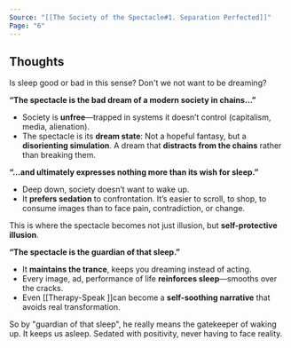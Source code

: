 ```yaml
---
Source: "[[The Society of the Spectacle#1. Separation Perfected]]"
Page: "6"
---
```

## Thoughts
Is sleep good or bad in this sense? Don't we not want to be dreaming?

 **“The spectacle is the bad dream of a modern society in chains…”**
- Society is **unfree**—trapped in systems it doesn’t control (capitalism, media, alienation).
- The spectacle is its **dream state**:
    Not a hopeful fantasy, but a **disorienting simulation**.
    A dream that **distracts from the chains** rather than breaking them.

 **“…and ultimately expresses nothing more than its wish for sleep.”**
- Deep down, society doesn’t want to wake up.
- It **prefers sedation** to confrontation.
    It’s easier to scroll, to shop, to consume images than to face pain, contradiction, or change.

This is where the spectacle becomes not just illusion, but **self-protective illusion**.

 **“The spectacle is the guardian of that sleep.”**
- It **maintains the trance**, keeps you dreaming instead of acting.
- Every image, ad, performance of life **reinforces sleep**—smooths over the cracks.
- Even [[Therapy-Speak ]]can become a **self-soothing narrative** that avoids real transformation.

So by "guardian of that sleep", he really means the gatekeeper of waking up. It keeps us asleep. Sedated with positivity, never having to face reality.

